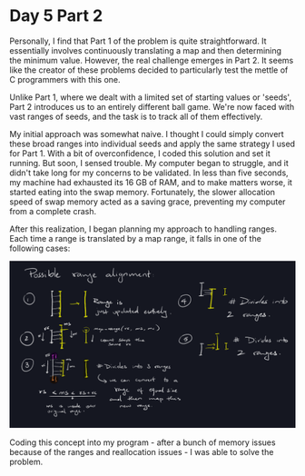 # Day 5 Part 2

Personally, I find that Part 1 of the problem is quite straightforward. It
essentially involves continuously translating a map and then determining the
minimum value. However, the real challenge emerges in Part 2. It seems like the
creator of these problems decided to particularly test the mettle of C
programmers with this one.

Unlike Part 1, where we dealt with a limited set of starting values or 'seeds',
Part 2 introduces us to an entirely different ball game. We're now faced with
vast ranges of seeds, and the task is to track all of them effectively.

My initial approach was somewhat naive. I thought I could simply convert these
broad ranges into individual seeds and apply the same strategy I used for Part 1.
With a bit of overconfidence, I coded this solution and set it running. But
soon, I sensed trouble. My computer began to struggle, and it didn't take long
for my concerns to be validated. In less than five seconds, my machine had
exhausted its 16 GB of RAM, and to make matters worse, it started eating into
the swap memory. Fortunately, the slower allocation speed of swap memory acted
as a saving grace, preventing my computer from a complete crash.

After this realization, I began planning my approach to handling ranges. Each
time a range is translated by a map range, it falls in one of the following
cases:

![Part 2 Analysis](./part-2-analysis.png)

Coding this concept into my program - after a bunch of memory issues because of
the ranges and reallocation issues - I was able to solve the problem.
